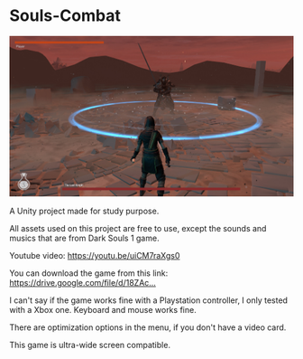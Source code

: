 # Souls-Combat
 
<img src="Screenshots/bruno-gottlieb-screenshot1.jpg">

A Unity project made for study purpose. 

All assets used on this project are free to use, except the sounds and musics that are from Dark Souls 1 game.

Youtube video: https://youtu.be/uiCM7raXgs0

You can download the game from this link: https://drive.google.com/file/d/18ZAc...​

I can't say if the game works fine with a Playstation controller, I only tested with a Xbox one. Keyboard and mouse works fine.

There are optimization options in the menu, if you don't have a video card.

This game is ultra-wide screen compatible.
